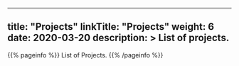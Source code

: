 
---
title: "Projects"
linkTitle: "Projects"
weight: 6
date: 2020-03-20
description: >
  List of projects.
---

{{% pageinfo %}}
List of Projects.
{{% /pageinfo %}}

